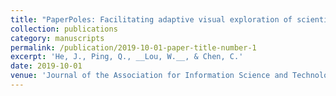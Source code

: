 ```yaml
---
title: "PaperPoles: Facilitating adaptive visual exploration of scientific publications by citation links."
collection: publications
category: manuscripts
permalink: /publication/2019-10-01-paper-title-number-1
excerpt: 'He, J., Ping, Q., __Lou, W.__, & Chen, C.'
date: 2019-10-01
venue: 'Journal of the Association for Information Science and Technology'
---
```

﻿
